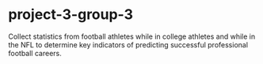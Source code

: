 # project-3-group-3
Collect statistics from football athletes while in college athletes and while in the NFL to determine key indicators of predicting successful professional football careers. 
